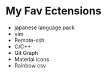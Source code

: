 # My Fav Ectensions

- japanese language pack
- vim
- Remote-ssh
- C/C++
- Git Graph
- Material icons
- Rainbow csv

